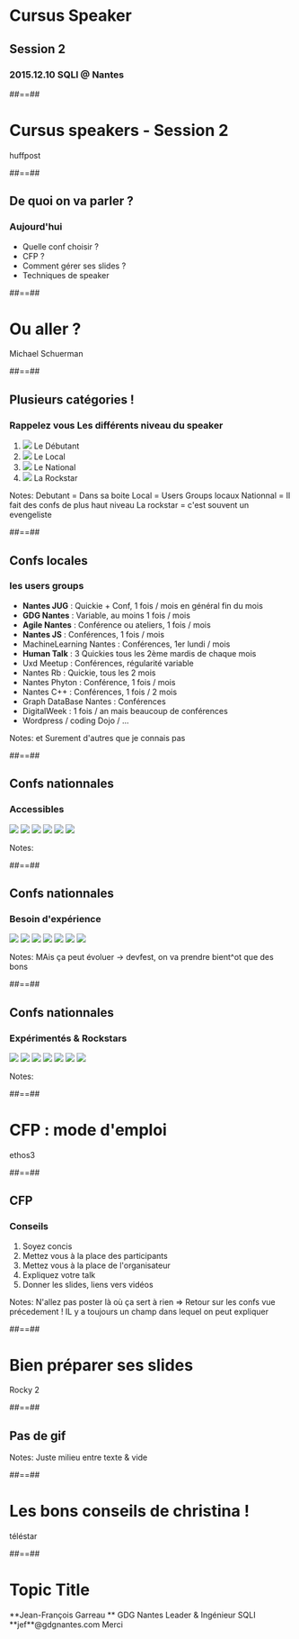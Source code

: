 
<!-- .slide: class="first-slide" -->

# **Cursus Speaker**
## **Session 2**

### 2015.12.10 SQLI @ **Nantes**

##==##

<!-- .slide: data-background="/assets/images/o-PUBLIC-SPEAKING-facebook.jpg" data-state="hidefooter" class="transition" -->

# Cursus speakers - Session 2

<div class="copyright">huffpost</div>

##==##

## De quoi on va parler ?

### Aujourd'hui 

* Quelle conf choisir ? 
* CFP ?
* Comment gérer ses slides ?
* Techniques de speaker

##==##

<!-- .slide: data-background="/assets/images/choix_conf.jpg" data-state="hidefooter" class="transition" -->

# Ou aller ?

<div class="copyright">Michael Schuerman</div>

##==##


## Plusieurs catégories ! 

### Rappelez vous Les différents niveau du speaker

1. ![](/assets/images/Timide.jpg) <!-- .element: class="h-100" --> Le Débutant
2. ![](/assets/images/francky_trichet.jpg) <!-- .element: class="h-100" --> Le Local
3. ![](/assets/images/ft-l-verou.jpg) <!-- .element: class="h-100" --> Le National
4. ![](/assets/images/musk.jpeg) <!-- .element: class="h-100" --> La Rockstar

Notes:
Debutant = Dans sa boite
Local = Users Groups locaux
Nationnal = Il fait des confs de plus haut niveau
La rockstar = c'est souvent un evengeliste


##==##

## Confs locales 
### les users groups

* **Nantes JUG** : Quickie + Conf, 1 fois / mois en général fin du mois
* **GDG Nantes** : Variable, au moins 1 fois / mois
* **Agile Nantes** : Conférence ou ateliers, 1 fois / mois
* **Nantes JS** : Conférences, 1 fois / mois
* MachineLearning Nantes : Conférences, 1er lundi  / mois
* **Human Talk** : 3 Quickies tous les 2ème mardis de chaque mois
* Uxd Meetup : Conférences, régularité variable
* Nantes Rb : Quickie, tous les 2 mois
* Nantes Phyton : Conférence, 1 fois / mois
* Nantes C++ : Conférences, 1 fois / 2 mois
* Graph DataBase Nantes : Conférences
* DigitalWeek : 1 fois / an mais beaucoup de conférences
* Wordpress / coding Dojo / ...

Notes:
et Surement d'autres que je connais pas

##==##

## Confs nationnales
### Accessibles

![](/assets/images/agiletour2015.png) <!-- .element: class="w-300 h-100 float-left" -->
![](/assets/images/breizhcamp.svg) <!-- .element: class="w-300 h-100 float-left" -->
![](/assets/images/logo-summercamp.png) <!-- .element: class="w-300 h-100 float-left" -->
![](/assets/images/logo-codeurs-en-seine.png) <!-- .element: class="w-300 h-100 float-left" -->
![](/assets/images/devfest.png) <!-- .element: class="w-300 h-100 float-left" -->
![](/assets/images/rivieraDev.png) <!-- .element: class="w-300 h-100 float-left" -->

Notes:

##==##

## Confs nationnales
### Besoin d'expérience

![](/assets/images/devfest.png) <!-- .element: class="w-300 h-100 float-left" -->
![](/assets/images/bdxio.png) <!-- .element: class="w-300 h-100 float-left" -->
![](/assets/images/logo-parisweb.png) <!-- .element: class="w-300 h-100 float-left" -->
![](/assets/images/kiwiparty2-logo.png) <!-- .element: class="w-300 h-100 float-left" -->
![](/assets/images/Logo-Web2day.png) <!-- .element: class="w-300 h-100 float-left" -->
![](/assets/images/blend_webmix.png) <!-- .element: class="w-300 h-100 float-left" -->
![](/assets/images/seocamp.png) <!-- .element: class="w-300 h-100 float-left" -->



Notes:
MAis ça peut évoluer -> devfest, on va prendre bient^ot que des bons

##==##

## Confs nationnales
### Expérimentés & Rockstars

![](/assets/images/cropped-DC_logo.png) <!-- .element: class="w-300 h-100 float-left" -->
![](/assets/images/Devoxx-UK-NORMAL.png) <!-- .element: class="w-300 h-100 float-left" -->
![](/assets/images/logo-mixit.png) <!-- .element: class="w-300 h-100 float-left" -->
![](/assets/images/scalaio_medium.png) <!-- .element: class="w-300 h-100 float-left" -->
![](/assets/images/eclipsecon.png) <!-- .element: class="w-300 h-100 float-left" -->
![](/assets/images/tedx.jpg) <!-- .element: class="w-300 h-100 float-left" -->
![](/assets/images/dotcss-logo.png) <!-- .element: class="w-300 h-100 float-left" -->


Notes:


##==##

<!-- .slide: data-background="/assets/images/call-for-presentations.jpg" data-state="hidefooter" class="transition" -->

# CFP : mode d'emploi 

<div class="copyright">ethos3</div>


##==##

## CFP 

### Conseils

1. Soyez concis
2. Mettez vous à la place des participants  <!-- .element: class="fragment" -->
3. Mettez vous à la place de l'organisateur <!-- .element: class="fragment" -->
4. Expliquez votre talk <!-- .element: class="fragment" -->
5. Donner les slides, liens vers vidéos  <!-- .element: class="fragment" -->

Notes:
N'allez pas poster là où ça sert à rien => Retour sur les confs vue précedement ! 
IL y a toujours un champ dans lequel on peut expliquer


##==##

<!-- .slide: data-background="/assets/images/Rocky-II-wallpaper-HD.jpg" data-state="hidefooter" class="transition" -->

# Bien préparer ses slides

<div class="copyright">Rocky 2</div>

##==##

## Pas de gif

Notes: 
Juste milieu entre texte & vide


##==##

<!-- .slide: data-background="/assets/images/christina.jpg" data-state="hidefooter" class="transition" -->

# Les bons conseils de christina !

<div class="copyright">téléstar</div>



##==##

<!-- .slide: class="last-slide" -->



# <!-- .element: class="topic-title" --> Topic Title 

<!-- .element: class="presenter" --> **Jean-François Garreau  **

<!-- .element: class="work-rule" --> GDG Nantes Leader & Ingénieur SQLI  

<!-- .element: class="email" --> **jef**@gdgnantes.com  

<!-- .element: class="thank-message" --> Merci  

